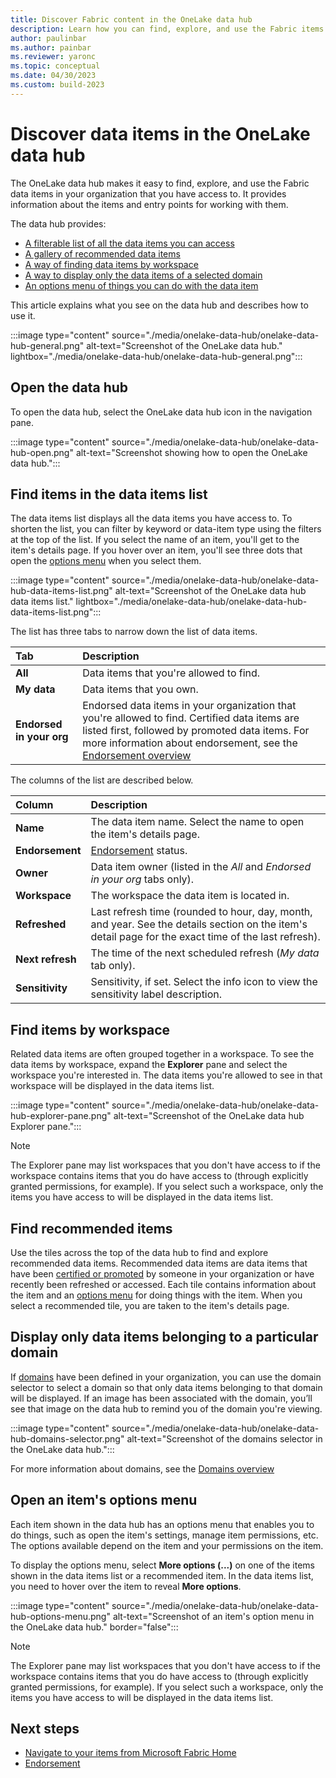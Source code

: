```yaml
---
title: Discover Fabric content in the OneLake data hub
description: Learn how you can find, explore, and use the Fabric items in your organization.
author: paulinbar
ms.author: painbar
ms.reviewer: yaronc
ms.topic: conceptual
ms.date: 04/30/2023
ms.custom: build-2023
---
```


# Discover data items in the OneLake data hub

The OneLake data hub makes it easy to find, explore, and use the Fabric data items in your organization that you have access to. It provides information about the items and entry points for working with them.

The data hub provides:

* [A filterable list of all the data items you can access](#find-items-in-the-data-items-list)
* [A gallery of recommended data items](#find-recommended-items)
* [A way of finding data items by workspace](#find-items-by-workspace)
* [A way to display only the data items of a selected domain](#display-only-data-items-belonging-to-a-particular-domain)
* [An options menu of things you can do with the data item](#open-an-items-options-menu)

This article explains what you see on the data hub and describes how to use it.

:::image type="content" source="./media/onelake-data-hub/onelake-data-hub-general.png" alt-text="Screenshot of the OneLake data hub." lightbox="./media/onelake-data-hub/onelake-data-hub-general.png":::

## Open the data hub

To open the data hub, select the OneLake data hub icon in the navigation pane.

:::image type="content" source="./media/onelake-data-hub/onelake-data-hub-open.png" alt-text="Screenshot showing how to open the OneLake data hub.":::

## Find items in the data items list

The data items list displays all the data items you have access to. To shorten the list, you can filter by keyword or data-item type using the filters at the top of the list. If you select the name of an item, you'll get to the item's details page. If you hover over an item, you'll see three dots that open the [options menu](#open-an-items-options-menu) when you select them.

:::image type="content" source="./media/onelake-data-hub/onelake-data-hub-data-items-list.png" alt-text="Screenshot of the OneLake data hub data items list." lightbox="./media/onelake-data-hub/onelake-data-hub-data-items-list.png":::

The list has three tabs to narrow down the list of data items.

|Tab  |Description  |
|:-------------------------|:----------------------------------------------------|
| **All**                  | Data items that you're allowed to find.  |
| **My data**              | Data items that you own.      |
| **Endorsed in your org** | Endorsed data items in your organization that you're allowed to find. Certified data items are listed first, followed by promoted data items. For more information about endorsement, see the [Endorsement overview](../governance/endorsement-overview.md) |

The columns of the list are described below.

|Column  |Description  |
|:-----------------|:--------|
| **Name**         | The data item name. Select the name to open the item's details page. |
| **Endorsement**  | [Endorsement](../governance/endorsement-overview.md) status. |
| **Owner**        | Data item owner (listed in the *All* and *Endorsed in your org* tabs only). |
| **Workspace**    | The workspace the data item is located in. |
| **Refreshed**    | Last refresh time (rounded to hour, day, month, and year. See the details section on the item's detail page for the exact time of the last refresh). |
| **Next refresh** | The time of the next scheduled refresh (*My data* tab only). |
| **Sensitivity**  | Sensitivity, if set. Select the info icon to view the sensitivity label description. |

## Find items by workspace

Related data items are often grouped together in a workspace. To see the data items by workspace, expand the **Explorer** pane and select the workspace you're interested in. The data items you're allowed to see in that workspace will be displayed in the data items list.

:::image type="content" source="./media/onelake-data-hub/onelake-data-hub-explorer-pane.png" alt-text="Screenshot of the OneLake data hub Explorer pane.":::

> [!NOTE]
>The Explorer pane may list workspaces that you don't have access to if the workspace contains items that you do have access to (through explicitly granted permissions, for example). If you select such a workspace, only the items you have access to will be displayed in the data items list.

## Find recommended items

Use the tiles across the top of the data hub to find and explore recommended data items. Recommended data items are data items that have been [certified or promoted](../governance/endorsement-overview.md) by someone in your organization or have recently been refreshed or accessed.  Each tile contains information about the item and an [options menu](#open-an-items-options-menu) for doing things with the item. When you select a recommended tile, you are taken to the item's details page.

## Display only data items belonging to a particular domain

If [domains](../governance/domains.md) have been defined in your organization, you can use the domain selector to select a domain so that only data items belonging to that domain will be displayed. If an image has been associated with the domain, you’ll see that image on the data hub to remind you of the domain you're viewing.

:::image type="content" source="./media/onelake-data-hub/onelake-data-hub-domains-selector.png" alt-text="Screenshot of the domains selector in the OneLake data hub.":::

For more information about domains, see the [Domains overview](../governance/domains.md)

## Open an item's options menu

Each item shown in the data hub has an options menu that enables you to do things, such as open the item's settings, manage item permissions, etc. The options available depend on the item and your permissions on the item.

To display the options menu, select **More options (...)** on one of the items shown in the data items list or a recommended item. In the data items list, you need to hover over the item to reveal **More options**.

:::image type="content" source="./media/onelake-data-hub/onelake-data-hub-options-menu.png" alt-text="Screenshot of an item's option menu in the OneLake data hub." border="false":::

> [!NOTE]
>The Explorer pane may list workspaces that you don't have access to if the workspace contains items that you do have access to (through explicitly granted permissions, for example). If you select such a workspace, only the items you have access to will be displayed in the data items list.

## Next steps

* [Navigate to your items from Microsoft Fabric Home](./fabric-home.md)
* [Endorsement](../governance/endorsement-overview.md)

